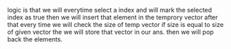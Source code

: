 logic is that we will everytime select a index and will mark the selected index as true
then we will insert that element in the temprory vector after that every time we will check the size of temp vector if size is equal to size of given vector the  we will store that vector in our ans.
then we will pop back the elements.
​